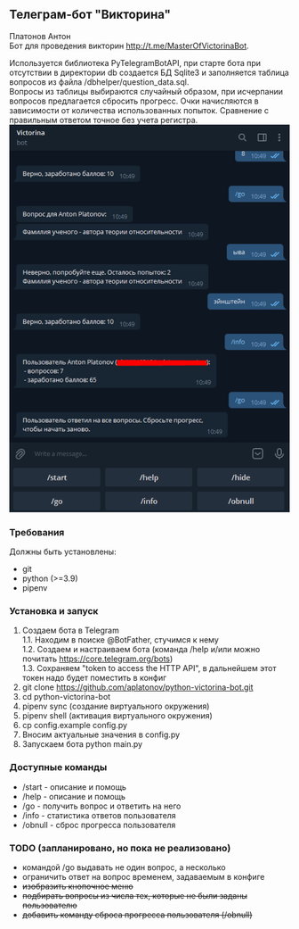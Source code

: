 ## Телеграм-бот "Викторина"

Платонов Антон  
Бот для проведения викторин http://t.me/MasterOfVictorinaBot.  

Используется библиотека PyTelegramBotAPI, при старте бота при отсутствии в директории db 
создается БД Sqlite3 и заполняется таблица вопросов из файла /dbhelper/question_data.sql.   
Вопросы из таблицы выбираются случайный образом, при исчерпании вопросов предлагается сбросить прогресс. 
Очки начисляются в зависимости от количества использованных попыток. 
Сравнение с правильным ответом точное без учета регистра. 
![Victorina Bot image](img/victorina_bot.png)

### Требования
Должны быть установлены:
- git
- python (>=3.9)
- pipenv

### Установка и запуск
1. Создаем бота в Telegram  
   1.1. Находим в поиске @BotFather, стучимся к нему  
   1.2. Создаем и настраиваем бота (команда /help и/или можно почитать https://core.telegram.org/bots)  
   1.3. Сохраняем "token to access the HTTP API", в дальнейшем этот токен надо будет поместить в конфиг  
2. git clone https://github.com/aplatonov/python-victorina-bot.git
3. cd python-victorina-bot
4. pipenv sync (создание виртуального окружения)
5. pipenv shell (активация виртуального окружения)
6. cp config.example config.py
7. Вносим актуальные значения в config.py
8. Запускаем бота python main.py

### Доступные команды
- /start - описание и помощь 
- /help - описание и помощь
- /go - получить вопрос и ответить на него
- /info - статистика ответов пользователя
- /obnull - сброс прогресса пользователя

### ТОDO (запланировано, но пока не реализовано)
- командой /go выдавать не один вопрос, а несколько
- ограничить ответ на вопрос временем, задаваемым в конфиге
- ~~изобразить кнопочное меню~~
- ~~подбирать вопросы из числа тех, которые не были заданы пользователю~~
- ~~добавить команду сброса прогресса пользователя (/obnull)~~